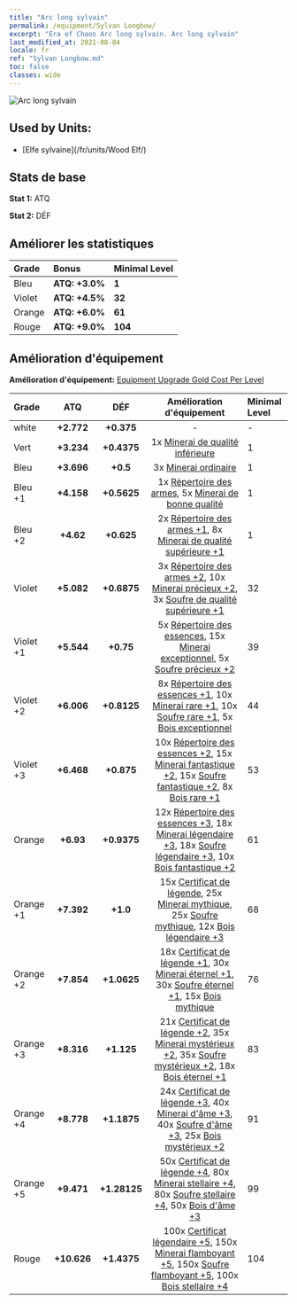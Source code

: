 ```yaml
---
title: "Arc long sylvain"
permalink: /equipment/Sylvan Longbow/
excerpt: "Era of Chaos Arc long sylvain. Arc long sylvain"
last_modified_at: 2021-08-04
locale: fr
ref: "Sylvan Longbow.md"
toc: false
classes: wide
---
```


  ![Arc long sylvain](/images/e/e_2031.png)

## Used by Units:

* [Elfe sylvaine](/fr/units/Wood Elf/) 


## Stats de base
 **Stat 1:** ATQ

 **Stat 2:** DÉF

## Améliorer les statistiques

  |     Grade    |   Bonus | Minimal Level | 
  |:-------------|:--------|:--------------| 
  | Bleu | **ATQ: +3.0%** | **1** | 
  | Violet | **ATQ: +4.5%** | **32** | 
  | Orange | **ATQ: +6.0%** | **61** | 
  | Rouge | **ATQ: +9.0%** | **104** | 


## Amélioration d'équipement
 **Amélioration d'équipement:** [Equipment Upgrade Gold Cost Per Level](/equipment/EquipmentUpgradeCostPerLevel/) 

  |          Grade      | ATQ | DÉF | Amélioration d'équipement | Minimal Level |
  |:--------------------|:---------:|:---------:|:----------------:|:--------------|
  | white | **+2.772** | **+0.375** | - | - |
  | Vert | **+3.234** | **+0.4375** | 1x [Minerai de qualité inférieure](/ItemsFR/mat_1/) | 1 |
  | Bleu | **+3.696** | **+0.5** | 3x [Minerai ordinaire](/ItemsFR/mat_6/) | 1 |
  | Bleu +1 | **+4.158** | **+0.5625** | 1x [Répertoire des armes](/ItemsFR/mat_18/), 5x [Minerai de bonne qualité](/ItemsFR/mat_12/) | 1 |
  | Bleu +2 | **+4.62** | **+0.625** | 2x [Répertoire des armes +1](/ItemsFR/mat_25/), 8x [Minerai de qualité supérieure +1](/ItemsFR/mat_19/) | 1 |
  | Violet | **+5.082** | **+0.6875** | 3x [Répertoire des armes +2](/ItemsFR/mat_32/), 10x [Minerai précieux +2](/ItemsFR/mat_26/), 3x [Soufre de qualité supérieure +1](/ItemsFR/mat_22/) | 32 |
  | Violet +1 | **+5.544** | **+0.75** | 5x [Répertoire des essences](/ItemsFR/mat_39/), 15x [Minerai exceptionnel](/ItemsFR/mat_33/), 5x [Soufre précieux +2](/ItemsFR/mat_29/) | 39 |
  | Violet +2 | **+6.006** | **+0.8125** | 8x [Répertoire des essences +1](/ItemsFR/mat_46/), 10x [Minerai rare +1](/ItemsFR/mat_40/), 10x [Soufre rare +1](/ItemsFR/mat_43/), 5x [Bois exceptionnel](/ItemsFR/mat_34/) | 44 |
  | Violet +3 | **+6.468** | **+0.875** | 10x [Répertoire des essences +2](/ItemsFR/mat_53/), 15x [Minerai fantastique +2](/ItemsFR/mat_47/), 15x [Soufre fantastique +2](/ItemsFR/mat_50/), 8x [Bois rare +1](/ItemsFR/mat_41/) | 53 |
  | Orange | **+6.93** | **+0.9375** | 12x [Répertoire des essences +3](/ItemsFR/mat_60/), 18x [Minerai légendaire +3](/ItemsFR/mat_54/), 18x [Soufre légendaire +3](/ItemsFR/mat_57/), 10x [Bois fantastique +2](/ItemsFR/mat_48/) | 61 |
  | Orange +1 | **+7.392** | **+1.0** | 15x [Certificat de légende](/ItemsFR/mat_67/), 25x [Minerai mythique](/ItemsFR/mat_61/), 25x [Soufre mythique](/ItemsFR/mat_64/), 12x [Bois légendaire +3](/ItemsFR/mat_55/) | 68 |
  | Orange +2 | **+7.854** | **+1.0625** | 18x [Certificat de légende +1](/ItemsFR/mat_74/), 30x [Minerai éternel +1](/ItemsFR/mat_68/), 30x [Soufre éternel +1](/ItemsFR/mat_71/), 15x [Bois mythique](/ItemsFR/mat_62/) | 76 |
  | Orange +3 | **+8.316** | **+1.125** | 21x [Certificat de légende +2](/ItemsFR/mat_81/), 35x [Minerai mystérieux +2](/ItemsFR/mat_75/), 35x [Soufre mystérieux +2](/ItemsFR/mat_78/), 18x [Bois éternel +1](/ItemsFR/mat_69/) | 83 |
  | Orange +4 | **+8.778** | **+1.1875** | 24x [Certificat de légende +3](/ItemsFR/mat_88/), 40x [Minerai d'âme +3](/ItemsFR/mat_82/), 40x [Soufre d'âme +3](/ItemsFR/mat_85/), 25x [Bois mystérieux +2](/ItemsFR/mat_76/) | 91 |
  | Orange +5 | **+9.471** | **+1.28125** | 50x [Certificat de légende +4](/ItemsFR/mat_95/), 80x [Minerai stellaire +4](/ItemsFR/mat_89/), 80x [Soufre stellaire +4](/ItemsFR/mat_92/), 50x [Bois d'âme +3](/ItemsFR/mat_83/) | 99 |
  | Rouge | **+10.626** | **+1.4375** | 100x [Certificat légendaire +5](/ItemsFR/mat_102/), 150x [Minerai flamboyant +5](/ItemsFR/mat_96/), 150x [Soufre flamboyant +5](/ItemsFR/mat_99/), 100x [Bois stellaire +4](/ItemsFR/mat_90/) | 104 |

